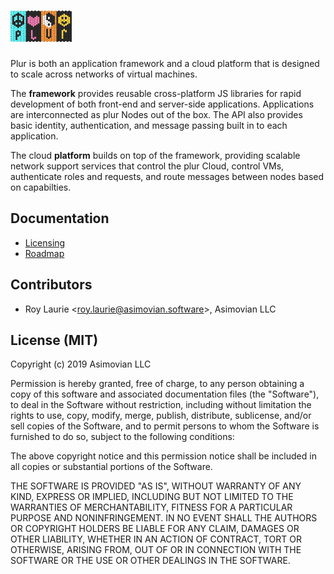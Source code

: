 ![Image of plur](/doc/plur.png)
====


Plur is both an application framework and a cloud platform that is designed to scale across networks of virtual machines.

The **framework** provides reusable cross-platform JS libraries for rapid development of both front-end and server-side applications. Applications are interconnected as plur Nodes out of the box. The API also provides basic identity, authentication, and message passing built in to each application.

The cloud **platform** builds on top of the framework, providing scalable network support services that control the plur Cloud, control VMs, authenticate roles and requests, and route messages between nodes based on capabilties.

Documentation
-------------
* [Licensing](/doc/license)
* [Roadmap](/TODO.md)

Contributors
------------
* Roy Laurie \<<roy.laurie@asimovian.software>\>, Asimovian LLC

License (MIT)
--------------
Copyright (c) 2019 Asimovian LLC

Permission is hereby granted, free of charge, to any person obtaining a copy
of this software and associated documentation files (the "Software"), to deal
in the Software without restriction, including without limitation the rights
to use, copy, modify, merge, publish, distribute, sublicense, and/or sell
copies of the Software, and to permit persons to whom the Software is
furnished to do so, subject to the following conditions:

The above copyright notice and this permission notice shall be included in
all copies or substantial portions of the Software.

THE SOFTWARE IS PROVIDED "AS IS", WITHOUT WARRANTY OF ANY KIND, EXPRESS OR
IMPLIED, INCLUDING BUT NOT LIMITED TO THE WARRANTIES OF MERCHANTABILITY,
FITNESS FOR A PARTICULAR PURPOSE AND NONINFRINGEMENT. IN NO EVENT SHALL THE
AUTHORS OR COPYRIGHT HOLDERS BE LIABLE FOR ANY CLAIM, DAMAGES OR OTHER
LIABILITY, WHETHER IN AN ACTION OF CONTRACT, TORT OR OTHERWISE, ARISING FROM,
OUT OF OR IN CONNECTION WITH THE SOFTWARE OR THE USE OR OTHER DEALINGS IN
THE SOFTWARE.
